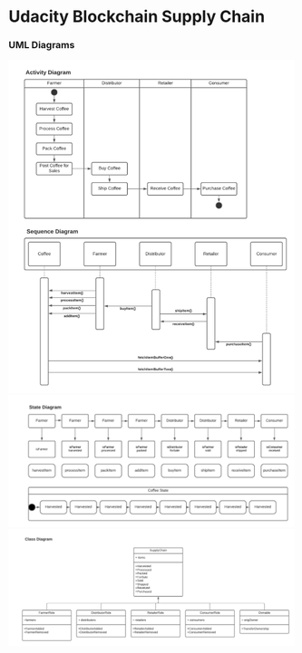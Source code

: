 # Udacity Blockchain Supply Chain

### UML Diagrams
  ![enter image description here](https://raw.githubusercontent.com/oluwaseye/udacity-blockchain-supply-chain/main/Udacity_Blockchain_Supply_Chain_1.png)
  ![enter image description here](https://raw.githubusercontent.com/oluwaseye/udacity-blockchain-supply-chain/main/Udacity_Blockchain_Supply_Chain_2.png)
  ![enter image description here](https://raw.githubusercontent.com/oluwaseye/udacity-blockchain-supply-chain/main/Udacity_Blockchain_Supply_Chain_3.png)
